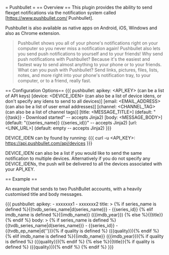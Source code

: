 = Pushbullet =
== Overview ==
This plugin provides the ability to send flexget notifications via the notification system called [https://www.pushbullet.com/ Pushbullet].

Pushbullet is also available as native apps on Android, iOS, Windows and also as Chrome extension.

> Pushbullet shows you all of your phone's notifications right on your computer so you never miss a notification again!
> Pushbullet also lets you send push notifications to yourself and to your friends!
> Why send push notifications with Pushbullet? Because it's the easiest and fastest way to send almost anything to your phone or to your friends.
> What can you push with Pushbullet? Send links, pictures, files, lists, notes, and more right into your phone's notification tray, to your computer, or to a friend, really fast.

== Configuration Options==
{{{
pushbullet:
  apikey: <API_KEY> (can be a list of API keys)
  [device: <DEVICE_IDEN> (can also be a list of device idens, or don't specify any idens to send to all devices)]
  [email: <EMAIL_ADDRESS> (can also be a list of user email addresses)]
  [channel: <CHANNEL_TAG> (can also be a list of channel tags)]
  [title: <MESSAGE_TITLE>] (default: "{{task}} - Download started" -- accepts Jinja2)
  [body: <MESSAGE_BODY>] (default: "{{series_name}} {{series_id}}" -- accepts Jinja2)
  [url: <LINK_URL>] (default: empty -- accepts Jinja2)
}}}

DEVICE_IDEN can by found by running: 
{{{
curl -u <API_KEY>: https://api.pushbullet.com/api/devices
}}}

DEVICE_IDEN can also be a list if you would like to send the same notification to multiple devices. Alternatively if you do not specify any DEVICE_IDENs, the push will be delivered to all the devices associated with your API_KEY.

== Example ==

An example that sends to two PushBullet accounts, with a heavily customised title and body messages.

{{{
    pushbullet:
      apikey:
        - xxxxxxx1
        - xxxxxxx2
      title: >
        {% if series_name is defined %}{{tvdb_series_name|d(series_name)}} - {{series_id}}
        {% elif imdb_name is defined %}{{imdb_name}} ({{imdb_year}})
        {% else %}{{title}}
        {% endif %}
      body: >
        {% if series_name is defined %}{{tvdb_series_name|d(series_name)}} - {{series_id}} - {{tvdb_ep_name|d('')}}{% if quality is defined %} ({{quality}}){% endif %}
        {% elif imdb_name is defined %}{{imdb_name}} ({{imdb_year}}){% if quality is defined %} ({{quality}}){% endif %}
        {% else %}{{title}}{% if quality is defined %} ({{quality}}){% endif %}
        {% endif %}
}}}